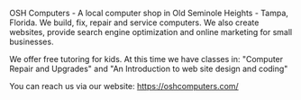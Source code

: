 OSH Computers - A local computer shop in Old Seminole Heights - Tampa, Florida. We build, fix, repair and service computers. We also create websites, provide search engine optimization and online marketing for small businesses.

We offer free tutoring for kids. At this time we have classes in: "Computer Repair and Upgrades" and "An Introduction to web site design and coding"

You can reach us via our website: https://oshcomputers.com/

<!---
OSHcomputers/OSHcomputers is a ✨ special ✨ repository because its `README.md` (this file) appears on your GitHub profile.
You can click the Preview link to take a look at your changes.
--->
